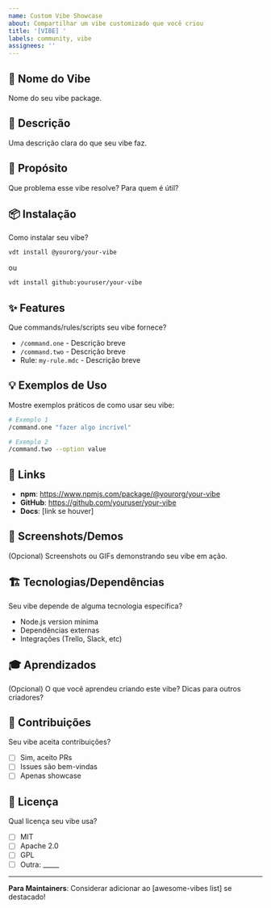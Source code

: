 ```yaml
---
name: Custom Vibe Showcase
about: Compartilhar um vibe customizado que você criou
title: '[VIBE] '
labels: community, vibe
assignees: ''
---
```


## 🎨 Nome do Vibe

Nome do seu vibe package.

## 📝 Descrição

Uma descrição clara do que seu vibe faz.

## 🎯 Propósito

Que problema esse vibe resolve? Para quem é útil?

## 📦 Instalação

Como instalar seu vibe?

```bash
vdt install @yourorg/your-vibe
```

ou

```bash
vdt install github:youruser/your-vibe
```

## ✨ Features

Que commands/rules/scripts seu vibe fornece?

- `/command.one` - Descrição breve
- `/command.two` - Descrição breve
- Rule: `my-rule.mdc` - Descrição breve

## 💡 Exemplos de Uso

Mostre exemplos práticos de como usar seu vibe:

```bash
# Exemplo 1
/command.one "fazer algo incrível"

# Exemplo 2
/command.two --option value
```

## 🔗 Links

- **npm**: https://www.npmjs.com/package/@yourorg/your-vibe
- **GitHub**: https://github.com/youruser/your-vibe
- **Docs**: [link se houver]

## 📸 Screenshots/Demos

(Opcional) Screenshots ou GIFs demonstrando seu vibe em ação.

## 🏗️ Tecnologias/Dependências

Seu vibe depende de alguma tecnologia específica?

- Node.js version mínima
- Dependências externas
- Integrações (Trello, Slack, etc)

## 🎓 Aprendizados

(Opcional) O que você aprendeu criando este vibe? Dicas para outros criadores?

## 🤝 Contribuições

Seu vibe aceita contribuições?

- [ ] Sim, aceito PRs
- [ ] Issues são bem-vindas
- [ ] Apenas showcase

## 📄 Licença

Qual licença seu vibe usa?

- [ ] MIT
- [ ] Apache 2.0
- [ ] GPL
- [ ] Outra: _____

---

**Para Maintainers**: Considerar adicionar ao [awesome-vibes list] se destacado!

